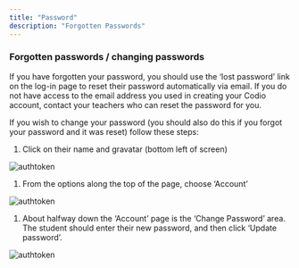 ```yaml
---
title: "Password"
description: "Forgotten Passwords"
---
```


### Forgotten passwords / changing passwords

If you have forgotten your password, you should use the ‘lost password’ link on the log-in page to reset their password automatically via email. If you do not have access to the email address you used in creating your Codio account, contact your teachers who can reset the password for you.

If you wish to change your password (you should also do this if you forgot your password and it was reset) follow these steps:

1. Click on their name and gravatar (bottom left of screen)
<img alt="authtoken" src="/img/docs/xxxxxx.png" class="simple"/>

1. From the options along the top of the page, choose ‘Account’
<img alt="authtoken" src="/img/docs/xxxxxx.png" class="simple"/>

1. About halfway down the ‘Account’ page is the ‘Change Password’ area. The student should enter their new password, and then click ‘Update password’.
<img alt="authtoken" src="/img/docs/xxxxxx.png" class="simple"/>

